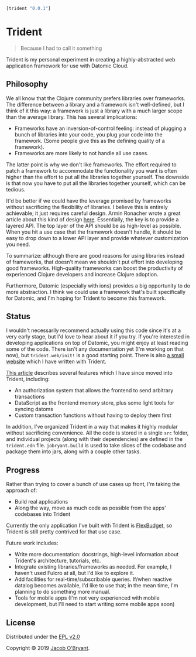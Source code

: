 ```clojure
[trident "0.0.1"]
```

# Trident

> Because I had to call it something

Trident is my personal experiment in creating a highly-abstracted web
application framework for use with Datomic Cloud.

## Philosophy

We all know that the Clojure community prefers libraries over frameworks. The
difference between a library and a framework isn't well-defined, but I think of
it this way: a framework is just a library with a much larger scope than the
average library. This has several implications:

 - Frameworks have an inversion-of-control feeling: instead of plugging a bunch
   of libraries into your code, you plug your code into the framework. (Some
   people give this as the defining quality of a framework).
 - Frameworks are more likely to not handle all use cases.

The latter point is why we don't like frameworks. The effort required to patch a
framework to accommodate the functionality you want is often higher than the
effort to put all the libraries together yourself. The downside is that now you
have to put all the libraries together yourself, which can be tedious.

It'd be better if we could have the leverage promised by frameworks without
sacrificing the flexibility of libraries. I believe this is entirely achievable;
it just requires careful design. Armin Ronacher wrote a great article about this
kind of design [here]. Essentially, the key is to provide a layered API. The top
layer of the API should be as high-level as possible. When you hit a use case
that the framework doesn't handle, it should be easy to drop down to a lower API
layer and provide whatever customization you need.

To summarize: although there are good reasons for using libraries instead of
frameworks, that doesn't mean we shouldn't put effort into developing good
frameworks. High-quality frameworks can boost the productivity of experienced
Clojure developers and increase Clojure adoption.

Furthermore, Datomic (especially with ions) provides a big opportunity to do
more abstraction. I think we could use a framework that's built specifically for
Datomic, and I'm hoping for Trident to become this framework.

## Status

I wouldn't necessarily recommend actually using this code since it's at a very
early stage, but I'd love to hear about it if you try. If you're interested in
developing applications on top of Datomic, you might enjoy at least reading some
of the code. There isn't any documentation yet (I'm working on that now), but
`trident.web/init!` is a good starting point. There is also [a small
website] which I have written with Trident.

[This article] describes several features which I have since moved into Trident,
including:

 - An authorization system that allows the frontend to send arbitrary
   transactions
 - DataScript as the frontend memory store, plus some light tools for syncing
   datoms
 - Custom transaction functions without having to deploy them first

In addition, I've organized Trident in a way that makes it highly modular
without sacrificing convenience. All the code is stored in a single `src`
folder, and individual projects (along with their dependencies) are defined in
the `trident.edn` file. `jobryant.build` is used to take slices of the codebase and
package them into jars, along with a couple other tasks.

<!-- todo update, preferably automatically 
The available artifacts (all with the same version) include:

 - `jobryant/util`
 - `jobryant/firebase`
 - `jobryant/views`
 - `jobryant/ion`
 - `jobryant/datascript`
 - `jobryant/datomic`
 - `jobryant/datomic-cloud`
 - `jobryant/trident`
 - `jobryant/trident-front`
 - `jobryant/trident-dev`

The code of each artifact consists of:

1. `src/jobryant/<name>*`, e.g. `jobryant/util` includes
   `src/jobryant/util.cljc` and `src/jobryant/util/`.
2. The code from any artifacts listed under `:local-deps` in `trident.edn`. For
   example, the line `trident {:local-deps [util datomic-cloud firebase ion]`
   means that `jobryant/trident` also includes `jobryant/util`,
   `jobryant/datomic-cloud`, etc.

-->

## Progress

Rather than trying to cover a bunch of use cases up front, I'm taking the
approach of:

 - Build real applications
 - Along the way, move as much code as possible from the apps' codebases into
   Trident

Currently the only application I've built with Trident is [FlexBudget], so
Trident is still pretty contrived for that use case.

Future work includes:

 - Write more documentation: docstrings, high-level information about Trident's architecture,
   tutorials, etc.
 - Integrate existing libraries/frameworks as needed. For example, I haven't
   used Fulcro at all, but I'd like to explore it.
 - Add facilities for real-time/subscribable queries. If/when reactive datalog
   becomes available, I'd like to use that; in the mean time, I'm planning to do
   something more manual.
 - Tools for mobile apps (I'm not very experienced with mobile development, but
   I'll need to start writing some mobile apps soon)

## License

Distributed under the [EPL v2.0]

Copyright &copy; 2019 [Jacob O'Bryant].

[EPL v2.0]: https:/github.com/jobryant/trident/blob/master/LICENSE
[Jacob O'Bryant]: https://jacobobryant.com
[FlexBudget]: https://notjust.us
[here]: http://lucumr.pocoo.org/2013/2/13/moar-classes/
[planck]: https://github.com/planck-repl/planck
[This article]: https://jacobobryant.com/post/2019/ion/
[a small website]: https://github.com/jacobobryant/bud
